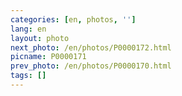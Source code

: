 ```yaml
---
categories: [en, photos, '']
lang: en
layout: photo
next_photo: /en/photos/P0000172.html
picname: P0000171
prev_photo: /en/photos/P0000170.html
tags: []
---
```

